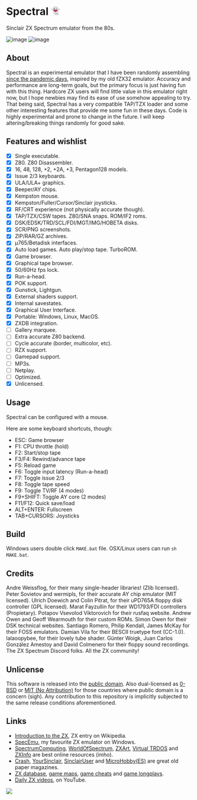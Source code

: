 # Spectral <img src="src/res/img/noto_1f47b.png" width="5%" height="5%" />
Sinclair ZX Spectrum emulator from the 80s.

![image](https://github.com/r-lyeh/spectral/assets/35402248/8ae5f8d4-0a7c-41ee-9112-2e86bacdb262)
![image](https://github.com/r-lyeh/Spectral/assets/35402248/2575bc40-d19d-43a3-81d3-6d638e9a94d1)

## About
Spectral is an experimental emulator that I have been randomly assembling [since the pandemic days](https://twitter.com/r_rlyeh/status/1280964279903158273), inspired by my old fZX32 emulator. Accuracy and performance are long-term goals, but the primary focus is just having fun with this thing. Hardcore ZX users will find little value in this emulator right now, but I hope newbies may find its ease of use somehow appealing to try.
That being said, Spectral has a very compatible TAP/TZX loader and some other interesting features that provide me some fun in these days.
Code is highly experimental and prone to change in the future. I will keep altering/breaking things randomly for good sake.

## Features and wishlist
- [x] Single executable.
- [x] Z80. Z80 Disassembler.
- [x] 16, 48, 128, +2, +2A, +3, Pentagon128 models.
- [x] Issue 2/3 keyboards.
- [x] ULA/ULA+ graphics.
- [x] Beeper/AY chips.
- [x] Kempston mouse. <!-- @todo: AMX mouse.-->
- [x] Kempston/Fuller/Cursor/Sinclair joysticks.
- [x] RF/CRT experience (not physically accurate though).
- [x] TAP/TZX/CSW tapes. Z80/SNA snaps. ROM/IF2 roms. <!-- @todo: tzx info on window title -->
- [x] DSK/EDSK/TRD/SCL/FDI/MGT/IMG/HOBETA disks.
- [x] SCR/PNG screenshots. <!-- ulaplus screenshots. video recording -->
- [x] ZIP/RAR/GZ archives.
- [x] µ765/Betadisk interfaces.
- [x] Auto load games. Auto play/stop tape. TurboROM.
- [x] Game browser. <!-- @todo: rewrite this -->
- [x] Graphical tape browser.
- [x] 50/60Hz fps lock.
- [x] Run-a-head.
- [x] POK support.  <!-- @todo: cheats finder --> 
- [x] Gunstick, Lightgun. <!-- Cheetah Defender Lightgun, Magnum Light Phaser, Stack Light Rifle -->
- [x] External shaders support.
- [x] Internal savestates.
- [x] Graphical User Interface.
- [x] Portable: Windows, Linux, MacOS.
- [x] ZXDB integration.
- [ ] Gallery marquee. <!-- Flex. Tape cases. ZX catalog on demand. -->
- [ ] Extra accurate Z80 backend. <!-- @todo: contended mem, contended ports, memptr, snow, Q, floating bus (+2a/+3) -->
- [ ] Cycle accurate (border, multicolor, etc).
- [ ] RZX support. <!-- @todo: rzx loadsave http://ramsoft.bbk.org.omegahg.com/rzxform.html -->
- [ ] Gamepad support. <!-- Invert joystick/mouse axes/buttons -->
- [ ] MP3s.
- [ ] Netplay.
- [ ] Optimized.
- [x] Unlicensed.

## Usage
Spectral can be configured with a mouse.

Here are some keyboard shortcuts, though:
- ESC: Game browser
- F1: CPU throttle (hold)
- F2: Start/stop tape
- F3/F4: Rewind/advance tape
- F5: Reload game
- F6: Toggle input latency (Run-a-head)
- F7: Toggle issue 2/3
- F8: Toggle tape speed
- F9: Toggle TV/RF (4 modes)
- F9+SHIFT: Toggle AY core (2 modes)
- F11/F12: Quick save/load
- ALT+ENTER: Fullscreen
- TAB+CURSORS: Joysticks

## Build
Windows users double click `MAKE.bat` file. OSX/Linux users can run `sh MAKE.bat`.

## Credits
Andre Weissflog, for their many single-header libraries! (Zlib licensed). Peter Sovietov and wermipls, for their accurate AY chip emulator (MIT licensed). Ulrich Doewich and Colin Pitrat, for their uPD765A floppy disk controller (GPL licensed). Marat Fayzullin for their WD1793/FDI controllers (Propietary). Potapov Vsevolod Viktorovich for their rusfaq website. Andrew Owen and Geoff Wearmouth for their custom ROMs. Simon Owen for their DSK technical websites. Santiago Romero, Philip Kendall, James McKay for their FOSS emulators. Damian Vila for their BESCII truetype font (CC-1.0). lalaoopybee, for their lovely tube shader. Günter Woigk, Juan Carlos González Amestoy and David Colmenero for their floppy sound recordings. The ZX Spectrum Discord folks. All the ZX community!

## Unlicense
This software is released into the [public domain](https://unlicense.org/). Also dual-licensed as [0-BSD](https://opensource.org/licenses/0BSD) or [MIT (No Attribution)](https://github.com/aws/mit-0) for those countries where public domain is a concern (sigh). Any contribution to this repository is implicitly subjected to the same release conditions aforementioned.

## Links
- [Introduction to the ZX](https://en.wikipedia.org/wiki/ZX_Spectrum), ZX entry on Wikipedia.
- [SpecEmu](https://specemu.zxe.io/), my favourite ZX emulator on Windows.
- [SpectrumComputing](https://spectrumcomputing.co.uk/), [WorldOfSpectrum](https://worldofspectrum.net/), [ZXArt](https://zxart.ee/), [Virtual TRDOS](https://vtrd.in/) and [ZXInfo](https://zxinfo.dk/) are best online resources (imho).
- [Crash](https://archive.org/details/crash-magazine), [YourSinclair](https://archive.org/details/your-sinclair-magazine), [SinclairUser](https://archive.org/details/sinclair-user-magazine) and [MicroHobby(ES)](https://archive.org/details/microhobby-magazine) are great old paper magazines.
- [ZX database](https://github.com/zxdb/ZXDB), [game maps](https://maps.speccy.cz/), [game cheats](https://www.the-tipshop.co.uk/) and [game longplays](https://www.youtube.com/@rzxarchive).
- [Daily ZX videos](https://www.youtube.com/results?search_query=zx+spectrum&sp=CAI%253D), on YouTube.

[![](https://github.com/r-lyeh/Spectral/actions/workflows/build.yml/badge.svg)](https://github.com/r-lyeh/Spectral/actions/workflows/build.yml)
